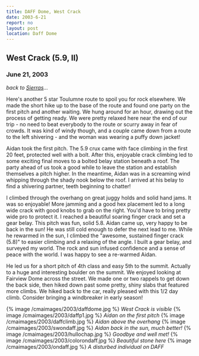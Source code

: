 ```yaml
---
title: DAFF Dome, West Crack
date: 2003-6-21
report: no
layout: post
location: Daff Dome
---
```


<h2>West Crack (5.9, II)</h2>
<h3>June 21, 2003</h3>

*back to [Sierras](#/sections/trips/2003_cali)...*


Here's another 5 star Toulumne route to spoil you for rock elsewhere.
We made the short hike up to the base of the route and found one party
on the first pitch and another waiting. We hung around for an hour,
drawing out the process of getting ready. We were pretty relaxed here
near the end of our trip - no need to beat everybody to the route or
scurry away in fear of crowds. It was kind of windy though, and a couple
came down from a route to the left shivering - and the woman was wearing
a puffy down jacket!


Aidan took the first pitch. The 5.9 crux came with face climbing in the
first 20 feet, protected well with a bolt. After this, enjoyable crack
climbing led to some exciting final moves to a bolted belay station
beneath a roof. The party ahead of us took a good while to leave the
station and establish themselves a pitch higher. In the meantime,
Aidan was in a screaming wind whipping through the shady nook below the roof.
I arrived at his belay to find a shivering partner, teeth beginning to
chatter!



I climbed through the overhang on great juggy holds and solid hand jams.
It was so enjoyable! More jamming and a good hex placement led to a long
wide crack with good knobs to grab on the right. You'd have to bring pretty
wide pro to protect it. I reached a beautiful soaring finger crack and set
a gear belay. This pitch was fun, solid 5.8. Aidan came up, very happy to
be back in the sun! He was still cold enough to defer the next lead to me.
While he rewarmed in the sun, I climbed the "awesome, sustained finger crack
(5.8)" to easier climbing and a relaxing of the angle. I built a gear belay,
and surveyed my world. The rock and sun infused confidence and a sense of
peace with the world. I was happy to see a re-warmed Aidan.


He led us for a short pitch of 4th class and easy 5th to the summit. Actually
to a huge and interesting boulder on the summit. We enjoyed looking at
Fairview Dome across the street. We made one or two rappels to get down
the back side, then hiked down past some pretty, shiny slabs that featured
more climbs. We hiked back to the car, really pleased with this 1/2 day
climb. Consider bringing a windbreaker in early season! 



{% image /cmaimages/2003/daffdome.jpg %}
<i>West Crack is visible</i>
{% image /cmaimages/2003/daffp1.jpg %}
<i>Aidan on the first pitch</i>
{% image /cmaimages/2003/daffclimb.jpg %}
<i>Aidan above the overhang</i>
{% image /cmaimages/2003/swondaff.jpg %}
<i>Aidan back in the sun, much better!</i>
{% image /cmaimages/2003/hullochap.jpg %}
<i>Goodbye and well met!</i>
{% image /cmaimages/2003/colorondaff.jpg %}
<i>Beautiful stone here</i>
{% image /cmaimages/2003/ondaff.jpg %}
<i>A disturbed individual on DAFF</i>
